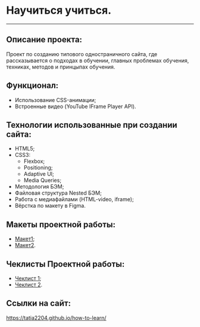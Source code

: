 # Научиться учиться.
---

## Описание проекта:
Проект по созданию типового одностраничного сайта, где рассказывается о подходах в обучении, главных проблемах обучения, техниках, методов и принцыпах обучения.

## Функционал:
* Использование CSS-анимации;
* Встроенные видео (YouTube IFrame Player API).

## Технологии использованные при создании сайта:
* HTML5;
* CSS3:
   * Flexbox;
   * Positioning;
   * Adaptive UI;
   * Media Queries;
* Методология БЭМ;
* Файловая структура Nested БЭМ;
* Работа с медиафайлами (HTML-video, iframe);
* Вёрстка по макету в Figma.

## Макеты проектной работы:
* [Макет1](https://code.s3.yandex.net/web-developer/project-1/sprint-1-brief.pdf);
* [Макет2](https://code.s3.yandex.net/web-developer/project-1/sprint-2-brief.pdf).

## Чеклисты Проектной работы:

* [Чеклист 1](https://code.s3.yandex.net/web-developer/project-1/sprint-1-brief.pdf);
* [Чеклист 2](https://code.s3.yandex.net/web-developer/project-1/sprint-2-brief.pdf).

## Ссылки на сайт:

https://tatia2204.github.io/how-to-learn/
